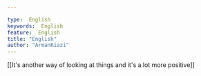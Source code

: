 ```yaml
---

type:  English
keywords:  English
feature:  English
title: "English"
author: "ArmanRiazi"
---
```



 [[It's another way of looking at things and it's a lot more positive]] 